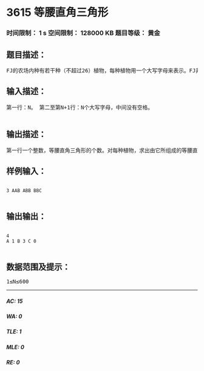 # 3615 等腰直角三角形   
### 时间限制： 1 s     空间限制： 128000 KB     题目等级： 黄金  
## 题目描述：  

<pre>
FJ的农场内种有若干种（不超过26）植物，每种植物用一个大写字母来表示。FJ非常喜欢等腰直角三角形，因此他想统计自己的农场内有多少个由同种植物构成等腰直角三角形。方阵中的等腰直角三角形只有下面两种情况：（i） 两条直角边分别跟方阵的边平行，例如：ＡＡＡ　　ＢＡＡ　　　ＢＢＡ　　　　ＢＢＢ ……。（ii） 等腰直角三角形的斜边与方阵的边平行，例如：　　Ａ　　　　Ｂ　ＡＡＡ　　　ＢＢＡＡＡＡＡ　　ＢＢＢ　　　　　　　ＢＢ　　　　　　　Ｂ……。每个等腰直角三角形都不能少于3个字母。（注意题目没说清楚的坑点(大三角形里包含的小三角形也算)，懒得说清楚-.-）那个3620是我同学发的，AC了这道可以顺便过去刷一刷
</pre>
  
  
## 输入描述：  

<pre>
第一行：N。 第二至第N+1行：N个大写字母，中间没有空格。  

</pre>
  
  
## 输出描述：  

<pre>
第一行一个整数，等腰直角三角形的个数。对每种植物，求出由它所组成的等腰直角三角形的个数，并按照字典顺序逐行输出。
</pre>
  
  
## 样例输入：  

<pre><code>
3 AAB ABB BBC  

</code></pre>
  
  
## 输出输出：  

<pre><code>
4   
A 1 B 3 C 0  

</code></pre>
  
  
## 数据范围及提示：  

<pre>
1≤N≤600
</pre>
  
  
***  

##### AC: 15  
##### WA: 0  
##### TLE: 1  
##### MLE: 0  
##### RE: 0  
